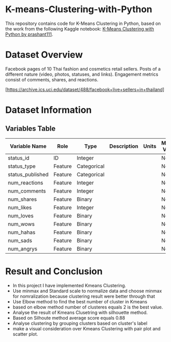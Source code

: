 # K-means-Clustering-with-Python
This repository contains code for K-Means Clustering in Python, based on the work from the following Kaggle notebook: [K-Means Clustering with Python by prashant111](https://www.kaggle.com/code/prashant111/k-means-clustering-with-python/notebook).

# Dataset Overview
Facebook pages of 10 Thai fashion and cosmetics retail sellers. Posts of a different nature (video, photos, statuses, and links). Engagement metrics consist of comments, shares, and reactions.

[https://archive.ics.uci.edu/dataset/488/facebook+live+sellers+in+thailand]

# Dataset Information

## Variables Table

| Variable Name      | Role      | Type         | Description | Units | Missing Values |
|--------------------|-----------|--------------|-------------|-------|----------------|
| status_id          | ID        | Integer      |             |       | No             |
| status_type        | Feature   | Categorical  |             |       | No             |
| status_published   | Feature   | Categorical  |             |       | No             |
| num_reactions      | Feature   | Integer      |             |       | No             |
| num_comments       | Feature   | Integer      |             |       | No             |
| num_shares         | Feature   | Binary       |             |       | No             |
| num_likes          | Feature   | Integer      |             |       | No             |
| num_loves          | Feature   | Binary       |             |       | No             |
| num_wows           | Feature   | Binary       |             |       | No             |
| num_hahas          | Feature   | Binary       |             |       | No             |
| num_sads           | Feature   | Binary       |             |       | No             |
| num_angrys         | Feature   | Binary       |             |       | No             |


# Result and Conclusion
- In this project I have implemented Kmeans Clustering.
- Use minmax and Standard scale to normalize data and choose minmax for nomralization because clustering result were better through that
- Use Elbow method to find the best number of cluster in Kmeans
- based on elbow method number of clusteres equals 2 is the best value.
- Analyse the result of Kmeans Clusetring with silhouette method.
- Based on Silhoute method average score equals 0.88
- Analyse clustering by grouping clusters based on cluster's label
- make a visual consideration over Kmeans Clustering with pair plot and scatter plot. 
